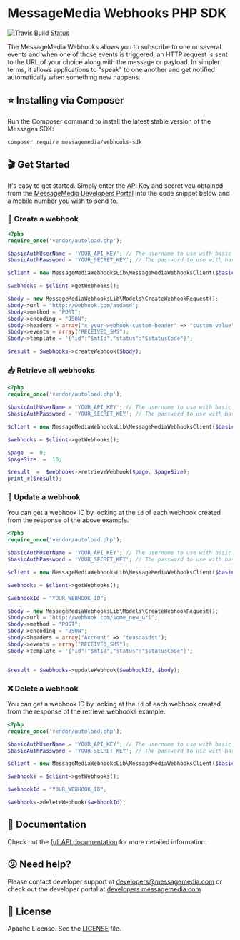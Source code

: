 # MessageMedia Webhooks PHP SDK
[![Travis Build Status](https://api.travis-ci.org/messagemedia/webhooks-php-sdk.svg?branch=master)](https://travis-ci.org/messagemedia/webhooks-php-sdk)

The MessageMedia Webhooks allows you to subscribe to one or several events and when one of those events is triggered, an HTTP request is sent to the URL of your choice along with the message or payload. In simpler terms, it allows applications to "speak" to one another and get notified automatically when something new happens.

## ⭐️ Installing via Composer
Run the Composer command to install the latest stable version of the Messages SDK:
```
composer require messagemedia/webhooks-sdk
```

## 🎬 Get Started
It's easy to get started. Simply enter the API Key and secret you obtained from the [MessageMedia Developers Portal](https://developers.messagemedia.com) into the code snippet below and a mobile number you wish to send to.

### 🚀 Create a webhook
```php
<?php
require_once('vendor/autoload.php');

$basicAuthUserName = 'YOUR_API_KEY'; // The username to use with basic authentication
$basicAuthPassword = 'YOUR_SECRET_KEY'; // The password to use with basic authentication

$client = new MessageMediaWebhooksLib\MessageMediaWebhooksClient($basicAuthUserName, $basicAuthPassword);

$webhooks = $client->getWebhooks();

$body = new MessageMediaWebhooksLib\Models\CreateWebhookRequest();
$body->url = "http://webhook.com/asdasd";
$body->method = "POST";
$body->encoding = "JSON";
$body->headers = array("x-your-webhook-custom-header" => "custom-value");
$body->events = array("RECEIVED_SMS");
$body->template = '{"id":"$mtId","status":"$statusCode"}';

$result = $webhooks->createWebhook($body);
```

### 📥 Retrieve all webhooks
```php
<?php
require_once('vendor/autoload.php');

$basicAuthUserName = 'YOUR_API_KEY'; // The username to use with basic authentication
$basicAuthPassword = 'YOUR_SECRET_KEY'; // The password to use with basic authentication

$client = new MessageMediaWebhooksLib\MessageMediaWebhooksClient($basicAuthUserName, $basicAuthPassword);

$webhooks = $client->getWebhooks();

$page  =  0;
$pageSize  =  10;

$result  =  $webhooks->retrieveWebhook($page, $pageSize);
print_r($result);
```

### 🔄 Update a webhook
You can get a webhook ID by looking at the `id` of each webhook created from the response of the above example.
```php
<?php
require_once('vendor/autoload.php');

$basicAuthUserName = 'YOUR_API_KEY'; // The username to use with basic authentication
$basicAuthPassword = 'YOUR_SECRET_KEY'; // The password to use with basic authentication

$client = new MessageMediaWebhooksLib\MessageMediaWebhooksClient($basicAuthUserName, $basicAuthPassword);

$webhooks = $client->getWebhooks();

$webhookId = "YOUR_WEBHOOK_ID";

$body = new MessageMediaWebhooksLib\Models\CreateWebhookRequest();
$body->url = "http://webhook.com/some_new_url";
$body->method = "POST";
$body->encoding = "JSON";
$body->headers = array("Account" => "teasdasdst");
$body->events = array("RECEIVED_SMS");
$body->template = '{"id":"$mtId","status":"$statusCode"}';


$result = $webhooks->updateWebhook($webhookId, $body);
```

### ❌ Delete a webhook
You can get a webhook ID by looking at the `id` of each webhook created from the response of the retrieve webhooks example.
```php
<?php
require_once('vendor/autoload.php');

$basicAuthUserName = 'YOUR_API_KEY'; // The username to use with basic authentication
$basicAuthPassword = 'YOUR_SECRET_KEY'; // The password to use with basic authentication

$client = new MessageMediaWebhooksLib\MessageMediaWebhooksClient($basicAuthUserName, $basicAuthPassword);

$webhooks = $client->getWebhooks();

$webhookId = "YOUR_WEBHOOK_ID";

$webhooks->deleteWebhook($webhookId);
```

## 📕 Documentation
Check out the [full API documentation](DOCUMENTATION.md) for more detailed information.

## 😕 Need help?
Please contact developer support at developers@messagemedia.com or check out the developer portal at [developers.messagemedia.com](https://developers.messagemedia.com/)

## 📃 License
Apache License. See the [LICENSE](LICENSE) file.
